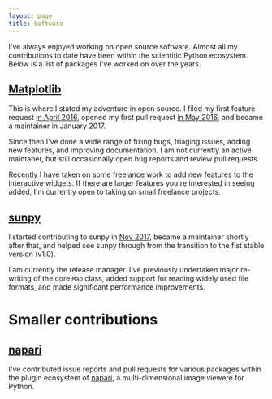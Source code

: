 ```yaml
---
layout: page
title: Software
---
```

I've always enjoyed working on open source software. Almost all my
contributions to date have been within the scientific Python ecosystem.
Below is a list of packages I've worked on over the years.

## [Matplotlib](https://matplotlib.org/)
This is where I stated my adventure in open source. I filed my first feature request [in April 2016](https://github.com/matplotlib/matplotlib/issues/6272), opened my first pull request [in May 2016](https://github.com/matplotlib/matplotlib/pull/6369), and became a maintainer in January 2017.

Since then I've done a wide range of fixing bugs, triaging issues, adding new features, and improving documentation. I am not currently an active maintaner, but still occasionally open bug reports and review pull requests.

Recently I have taken on some freelance work to add new features to the interactive widgets. If there are larger features you're interested in seeing added, I'm currently open to taking on small freelance projects.

## [sunpy](https://sunpy.org/)
I started contributing to sunpy in [Nov 2017](https://github.com/sunpy/sunpy/pull/2289), became a maintainer shortly after that, and helped see sunpy through from the transition to the fist stable version (v1.0).

I am currently the release manager. I've previously undertaken major re-writing of the core ``Map`` class, added support for reading widely used file formats, and made significant performance improvements.


# Smaller contributions

## [napari](https://napari.org/stable/)
I've contributed issue reports and pull requests for various packages within the plugin ecosystem of [napari](https://napari.org/stable/), a multi-dimensional image viewere for Python.
